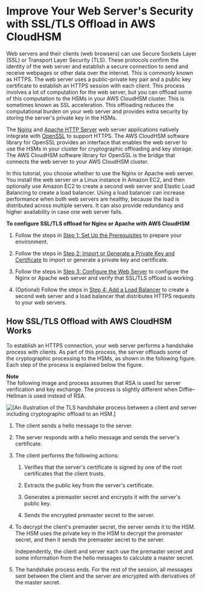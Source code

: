 # Improve Your Web Server's Security with SSL/TLS Offload in AWS CloudHSM<a name="ssl-offload"></a>

Web servers and their clients \(web browsers\) can use Secure Sockets Layer \(SSL\) or Transport Layer Security \(TLS\)\. These protocols confirm the identity of the web server and establish a secure connection to send and receive webpages or other data over the internet\. This is commonly known as HTTPS\. The web server uses a public–private key pair and a public key certificate to establish an HTTPS session with each client\. This process involves a lot of computation for the web server, but you can offload some of this computation to the HSMs in your AWS CloudHSM cluster\. This is sometimes known as SSL acceleration\. This offloading reduces the computational burden on your web server and provides extra security by storing the server's private key in the HSMs\.

The [Nginx](https://nginx.org/en/) and [Apache HTTP Server](https://httpd.apache.org/) web server applications natively integrate with [OpenSSL](https://www.openssl.org/) to support HTTPS\. The AWS CloudHSM software library for OpenSSL provides an interface that enables the web server to use the HSMs in your cluster for cryptographic offloading and key storage\. The AWS CloudHSM software library for OpenSSL is the bridge that connects the web server to your AWS CloudHSM cluster\.

In this tutorial, you choose whether to use the Nginx or Apache web server\. You install the web server on a Linux instance in Amazon EC2, and then optionally use Amazon EC2 to create a second web server and Elastic Load Balancing to create a load balancer\. Using a load balancer can increase performance when both web servers are healthy, because the load is distributed across multiple servers\. It can also provide redundancy and higher availability in case one web server fails\.

**To configure SSL/TLS offload for Nginx or Apache with AWS CloudHSM**

1. Follow the steps in [Step 1: Set Up the Prerequisites](ssl-offload-prerequisites.md) to prepare your environment\.

1. Follow the steps in [Step 2: Import or Generate a Private Key and Certificate](ssl-offload-import-or-generate-private-key-and-certificate.md) to import or generate a private key and certificate\.

1. Follow the steps in [Step 3: Configure the Web Server](ssl-offload-configure-web-server.md) to configure the Nginx or Apache web server and verify that SSL/TLS offload is working\.

1. \(Optional\) Follow the steps in [Step 4: Add a Load Balancer](ssl-offload-add-load-balancing.md) to create a second web server and a load balancer that distributes HTTPS requests to your web servers\.

## How SSL/TLS Offload with AWS CloudHSM Works<a name="ssl-offload-how-it-works"></a>

To establish an HTTPS connection, your web server performs a handshake process with clients\. As part of this process, the server offloads some of the cryptographic processing to the HSMs, as shown in the following figure\. Each step of the process is explained below the figure\.

**Note**  
The following image and process assumes that RSA is used for server verification and key exchange\. The process is slightly different when Diffie–Hellman is used instead of RSA\.

![\[An illustration of the TLS handshake process between a client and server
          including cryptographic offload to an HSM.\]](http://docs.aws.amazon.com/cloudhsm/latest/userguide/images/ssl-offload-handshake-process.png)

1. The client sends a hello message to the server\.

1. The server responds with a hello message and sends the server's certificate\.

1. The client performs the following actions:

   1. Verifies that the server's certificate is signed by one of the root certificates that the client trusts\.

   1. Extracts the public key from the server's certificate\.

   1. Generates a premaster secret and encrypts it with the server's public key\.

   1. Sends the encrypted premaster secret to the server\.

1. To decrypt the client's premaster secret, the server sends it to the HSM\. The HSM uses the private key in the HSM to decrypt the premaster secret, and then it sends the premaster secret to the server\.

   Independently, the client and server each use the premaster secret and some information from the hello messages to calculate a master secret\.

1. The handshake process ends\. For the rest of the session, all messages sent between the client and the server are encrypted with derivatives of the master secret\.